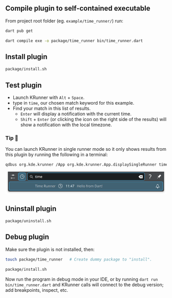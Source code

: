 ## Compile plugin to self-contained executable

From project root folder (eg. `example/time_runner/`) run:

```bash
dart pub get
```

```bash
dart compile exe -o package/time_runner bin/time_runner.dart
```


## Install plugin

```bash
package/install.sh
```


## Test plugin

- Launch KRunner with `Alt` + `Space`.
- type in `time`, our chosen match keyword for this example.
- Find your match in this list of results.
  - `Enter` will display a notification with the current time.
  - `Shift` + `Enter` (or clicking the icon on the right side of the results)
    will show a notification with the local timezone.

### Tip 🌟

You can launch KRunner in single runner mode so it only shows results from this 
plugin by running the following in a terminal:

```bash
qdbus org.kde.krunner /App org.kde.krunner.App.displaySingleRunner time_runner
```

![KRunner with time_runner plugin](example.png)


## Uninstall plugin

```bash
package/uninstall.sh
```


## Debug plugin

Make sure the plugin is not installed, then:

```bash
touch package/time_runner   # Create dummy package to "install".
```

```bash
package/install.sh
```

Now run the program in debug mode in your IDE, or by running `dart run
bin/time_runner.dart` and KRunner calls will connect to the debug version; add
breakpoints, inspect, etc.
